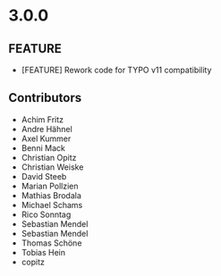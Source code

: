 # 3.0.0

## FEATURE

- [FEATURE] Rework code for TYPO v11 compatibility


## Contributors

- Achim Fritz
- Andre Hähnel
- Axel Kummer
- Benni Mack
- Christian Opitz
- Christian Weiske
- David Steeb
- Marian Pollzien
- Mathias Brodala
- Michael Schams
- Rico Sonntag
- Sebastian Mendel
- Sebastian Mendel
- Thomas Schöne
- Tobias Hein
- copitz

